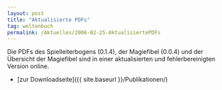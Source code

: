 ```yaml
---
layout: post
title: "Aktualisierte PDFs"
tag: weltenbuch
permalink: /Aktuelles/2006-02-25-AktualisiertePDFs
---
```


Die PDFs des Spielleiterbogens (0.1.4), der Magiefibel (0.0.4) und der Übersicht der Magiefibel sind in einer aktualisierten und fehlerbereinigten Version online.

- [zur Downloadseite]({{ site.baseurl }}/Publikationen/)


